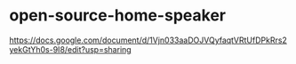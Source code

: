 # open-source-home-speaker
https://docs.google.com/document/d/1Vjn033aaDOJVQyfaqtVRtUfDPkRrs2yekGtYh0s-9I8/edit?usp=sharing